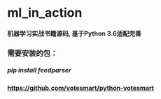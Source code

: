 # ml_in_action
#### 机器学习实战书籍源码, 基于Python 3.6适配完善

### 需要安装的包：
##### pip install feedparser

#### https://github.com/votesmart/python-votesmart
